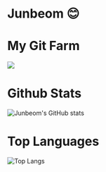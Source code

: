 # Junbeom 😊

# My Git Farm
<a href="https://github.com/devxb/gitanimals">
  <img src="https://render.gitanimals.org/farms/{Sneezzzzzze}"/>
</a>

# Github Stats
![Junbeom's GitHub stats](https://github-readme-stats.vercel.app/api?username=Sneezzzzzze&show_icons=true&theme=transparent)

# Top Languages
![Top Langs](https://github-readme-stats.vercel.app/api/top-langs/?username=Sneezzzzzze&layout=compact)
